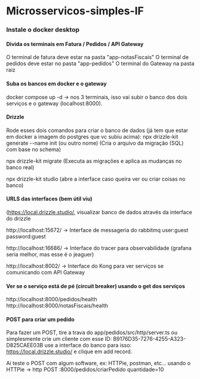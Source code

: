 ﻿# Microsservicos-simples-IF
 
### Instale o docker desktop


#### Divida os terminais em Fatura / Pedidos / API Gateway
O terminal de fatura deve estar na pasta "app-notasFiscais"
O terminal de pedidos deve estar no pasta "app-pedidos"
O terminal do Gateway na pasta raiz

#### Suba os bancos em docker e o gateway
docker compose up -d  →  nos 3 terminais, isso vai subir o banco dos dois serviços e o gateway (localhost:8000).

#### Drizzle
Rode esses dois comandos para criar o banco de dados (já tem que estar em docker a imagem do postgres que vc subiu acima):
npx drizzle-kit generate --name init (ou outro nome)  (Cria o arquivo da migração (SQL) com base no schema)

npx drizzle-kit migrate  (Executa as migrações e aplica as mudanças no banco real)

 npx drizzle-kit studio (abre a interface caso queira ver ou criar coisas no banco)



#### URLS das interfaces (bem útil viu)
(https://local.drizzle.studio/, visualizar banco de dados através da interface do drizzle

http://localhost:15672/ → Interface de messageria do rabbitmq user:guest password:guest

http://localhost:16686/ →  Interface do tracer para observabilidade (grafana seria melhor, mas esse é o jeaguer)

http://localhost:8002/ → Interface do Kong para ver serviços se comunicando com API Gateway



#### Ver se o serviço está de pé (circuit breaker) usando o get dos serviços
http://localhost:8000/pedidos/health
http://localhost:8000/notasFiscais/health


#### POST para criar um pedido
Para fazer um POST, tire a trava do app/pedidos/src/http/server.ts ou simplesmente crie um cliente com esse 
ID: B9176D35-7276-4255-A323-D825CAEE03B
use a interface do banco para isso: https://local.drizzle.studio/ e clique em add record.

Aí teste o POST com algum software, ex: HTTPie, postman, etc...
usando o HTTPie → http POST :8000/pedidos/criarPedido quantidade=10 



